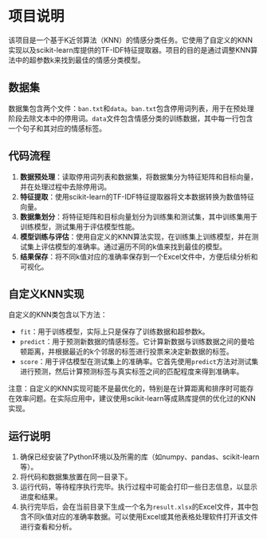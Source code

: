 # 项目说明

该项目是一个基于K近邻算法（KNN）的情感分类任务。它使用了自定义的KNN实现以及scikit-learn库提供的TF-IDF特征提取器。项目的目的是通过调整KNN算法中的超参数k来找到最佳的情感分类模型。

## 数据集

数据集包含两个文件：`ban.txt`和`data`。`ban.txt`包含停用词列表，用于在预处理阶段去除文本中的停用词。`data`文件包含情感分类的训练数据，其中每一行包含一个句子和其对应的情感标签。

## 代码流程

1. **数据预处理**：读取停用词列表和数据集，将数据集分为特征矩阵和目标向量，并在处理过程中去除停用词。
2. **特征提取**：使用scikit-learn的TF-IDF特征提取器将文本数据转换为数值特征向量。
3. **数据集划分**：将特征矩阵和目标向量划分为训练集和测试集，其中训练集用于训练模型，测试集用于评估模型性能。
4. **模型训练与评估**：使用自定义的KNN算法实现，在训练集上训练模型，并在测试集上评估模型的准确率。通过遍历不同的k值来找到最佳的模型。
5. **结果保存**：将不同k值对应的准确率保存到一个Excel文件中，方便后续分析和可视化。

## 自定义KNN实现

自定义的KNN类包含以下方法：

- `fit`：用于训练模型，实际上只是保存了训练数据和超参数k。
- `predict`：用于预测新数据的情感标签。它计算新数据与训练数据之间的曼哈顿距离，并根据最近的k个邻居的标签进行投票来决定新数据的标签。
- `score`：用于评估模型在测试集上的准确率。它首先使用`predict`方法对测试集进行预测，然后计算预测标签与真实标签之间的匹配程度来得到准确率。

注意：自定义的KNN实现可能不是最优化的，特别是在计算距离和排序时可能存在效率问题。在实际应用中，建议使用scikit-learn等成熟库提供的优化过的KNN实现。

## 运行说明

1. 确保已经安装了Python环境以及所需的库（如numpy、pandas、scikit-learn等）。
2. 将代码和数据集放置在同一目录下。
3. 运行代码，等待程序执行完毕。执行过程中可能会打印一些日志信息，以显示进度和结果。
4. 执行完毕后，会在当前目录下生成一个名为`result.xlsx`的Excel文件，其中包含不同k值对应的准确率数据。可以使用Excel或其他表格处理软件打开该文件进行查看和分析。